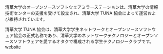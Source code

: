 清華大学のオープンソースソフトウェアミラーステーションは、清華大学の情報技術センターの支援を受けて設立され、清華大学 TUNA 協会によって運営および維持されています。

清華大学 TUNA 協会は、清華大学学生ネットワークとオープンソースソフトウェア協会の正式名称であり、清華大学のネットワークテクノロジーとオープンソースソフトウェアを愛するオタクで構成される学生テクノロジークラブです。
[website](https://mirrors.tuna.tsinghua.edu.cn/)
